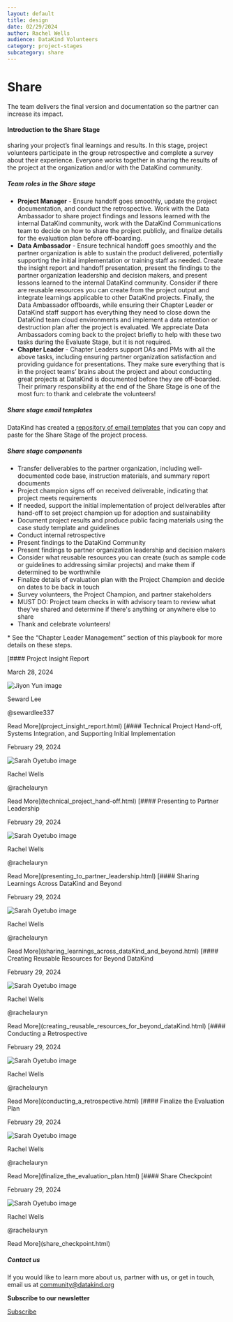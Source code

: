 ```yaml
---
layout: default
title: design
date: 02/29/2024
author: Rachel Wells
audience: DataKind Volunteers
category: project-stages
subcategory: share
---
```





Share
=====


The team delivers the final version and documentation so the partner can increase its impact.







#### Introduction to the Share Stage


sharing your project’s final learnings and results. In this stage, project volunteers participate in the group retrospective and complete a survey about their experience. Everyone works together in sharing the results of the project at the organization and/or with the DataKind community.


##### Team roles in the Share stage


* **Project Manager** \- Ensure handoff goes smoothly, update the project documentation, and conduct the retrospective. Work with the Data Ambassador to share project findings and lessons learned with the internal DataKind community, work with the DataKind Communications team to decide on how to share the project publicly, and finalize details for the evaluation plan before off\-boarding.
* **Data Ambassador** \- Ensure technical handoff goes smoothly and the partner organization is able to sustain the product delivered, potentially supporting the initial implementation or training staff as needed. Create the insight report and handoff presentation, present the findings to the partner organization leadership and decision makers, and present lessons learned to the internal DataKind community. Consider if there are reusable resources you can create from the project output and integrate learnings applicable to other DataKind projects. Finally, the Data Ambassador offboards, while ensuring their Chapter Leader or DataKind staff support has everything they need to close down the DataKind team cloud environments and implement a data retention or destruction plan after the project is evaluated. We appreciate Data Ambassadors coming back to the project briefly to help with these two tasks during the Evaluate Stage, but it is not required.
* **Chapter Leader** \- Chapter Leaders support DAs and PMs with all the above tasks, including ensuring partner organization satisfaction and providing guidance for presentations. They make sure everything that is in the project teams’ brains about the project and about conducting great projects at DataKind is documented before they are off\-boarded. Their primary responsibility at the end of the Share Stage is one of the most fun: to thank and celebrate the volunteers!


##### Share stage email templates


DataKind has created a [repository of email templates](https://docs.google.com/document/d/1_mHj6vqsqwYgn6xoj1PQ7LC8e_zo26xz_3RGfZ5FwSM/edit?usp=sharing) that you can copy and paste for the Share Stage of the project process.


##### Share stage components


* Transfer deliverables to the partner organization, including well\-documented code base, instruction materials, and summary report documents
* Project champion signs off on received deliverable, indicating that project meets requirements
* If needed, support the initial implementation of project deliverables after hand\-off to set project champion up for adoption and sustainability
* Document project results and produce public facing materials using the case study template and guidelines
* Conduct internal retrospective
* Present findings to the DataKind Community
* Present findings to partner organization leadership and decision makers
* Consider what reusable resources you can create (such as sample code or guidelines to addressing similar projects) and make them if determined to be worthwhile
* Finalize details of evaluation plan with the Project Champion and decide on dates to be back in touch
* Survey volunteers, the Project Champion, and partner stakeholders
* MUST DO: Project team checks in with advisory team to review what they've shared and determine if there's anything or anywhere else to share
* Thank and celebrate volunteers!


\* See the “Chapter Leader Management” section of this playbook for more details on these steps.






[#### Project Insight Report


March 28, 2024


![Jiyon Yun image](https://avatars.githubusercontent.com/u/95733281?s=72)


Seward Lee


@sewardlee337



Read More](project_insight_report.html)
[#### Technical Project Hand\-off, Systems Integration, and Supporting Initial Implementation


February 29, 2024


![Sarah Oyetubo image](https://avatars.githubusercontent.com/u/70516588?s=72)


Rachel Wells


@rachelauryn



Read More](technical_project_hand-off.html)
[#### Presenting to Partner Leadership


February 29, 2024


![Sarah Oyetubo image](https://avatars.githubusercontent.com/u/70516588?s=72)


Rachel Wells


@rachelauryn



Read More](presenting_to_partner_leadership.html)
[#### Sharing Learnings Across DataKind and Beyond


February 29, 2024


![Sarah Oyetubo image](https://avatars.githubusercontent.com/u/70516588?s=72)


Rachel Wells


@rachelauryn



Read More](sharing_learnings_across_dataKind_and_beyond.html)
[#### Creating Reusable Resources for Beyond DataKind


February 29, 2024


![Sarah Oyetubo image](https://avatars.githubusercontent.com/u/70516588?s=72)


Rachel Wells


@rachelauryn



Read More](creating_reusable_resources_for_beyond_dataKind.html)
[#### Conducting a Retrospective


February 29, 2024


![Sarah Oyetubo image](https://avatars.githubusercontent.com/u/70516588?s=72)


Rachel Wells


@rachelauryn



Read More](conducting_a_retrospective.html)
[#### Finalize the Evaluation Plan


February 29, 2024


![Sarah Oyetubo image](https://avatars.githubusercontent.com/u/70516588?s=72)


Rachel Wells


@rachelauryn



Read More](finalize_the_evaluation_plan.html)
[#### Share Checkpoint


February 29, 2024


![Sarah Oyetubo image](https://avatars.githubusercontent.com/u/70516588?s=72)


Rachel Wells


@rachelauryn



Read More](share_checkpoint.html)





##### Contact us


If you would like to learn more about us, partner with us, or get in touch, email us at community@datakind.org




**Subscribe to our newsletter**
  

[Subscribe](https://www.datakind.org/subscribe/)



